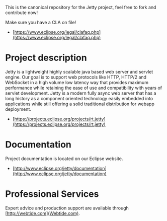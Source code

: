 This is the canonical repository for the Jetty project, feel free to fork and contribute now!  

Make sure you have a CLA on file!

- [https://www.eclipse.org/legal/clafaq.php](https://www.eclipse.org/legal/clafaq.php)

Project description
============

Jetty is a lightweight highly scalable java based web server and servlet engine.
Our goal is to support web protocols like HTTP, HTTP/2 and WebSocket in a high
volume low latency way that provides maximum performance while retaining the ease
of use and compatibility with years of servlet development. Jetty is a modern
fully async web server that has a long history as a component oriented technology
easily embedded into applications while still offering a solid traditional
distribution for webapp deployment.

- [https://projects.eclipse.org/projects/rt.jetty](https://projects.eclipse.org/projects/rt.jetty)

Documentation
============

Project documentation is located on our Eclipse website.

- [http://www.eclipse.org/jetty/documentation](http://www.eclipse.org/jetty/documentation)

Professional Services
============

Expert advice and production support are available through [http://webtide.com](Webtide.com).
